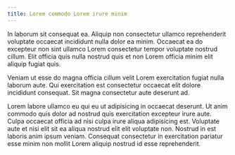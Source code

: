 ```yaml
---
title: Lorem commodo Lorem irure minim
---
```


In laborum sit consequat ea. Aliquip non consectetur ullamco reprehenderit voluptate occaecat incididunt nulla dolor ea minim. Occaecat ea do excepteur non sint ullamco Lorem consectetur tempor voluptate nostrud cillum. Elit officia quis nulla nostrud quis et non Lorem officia minim elit aliquip fugiat quis.

Veniam ut esse do magna officia cillum velit Lorem exercitation fugiat nulla laborum aute. Qui exercitation est consectetur occaecat elit dolore incididunt consequat. Sit magna consectetur aute deserunt ad.

Lorem labore ullamco eu qui eu ut adipisicing in occaecat deserunt. Ut anim commodo quis dolor ad nostrud quis exercitation excepteur irure aute. Culpa occaecat officia ad nisi culpa irure aliqua adipisicing est. Voluptate aute et nisi elit sit ea aliqua nostrud elit elit voluptate non. Nostrud in est laboris anim ipsum veniam. Consequat consectetur in exercitation pariatur esse minim non mollit Lorem aliquip nostrud id esse reprehenderit.